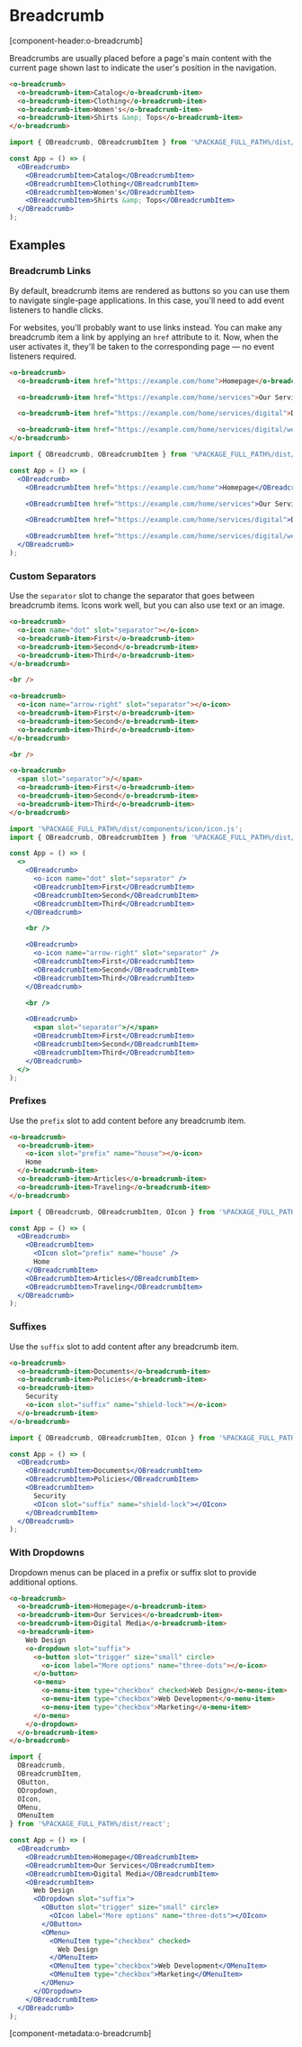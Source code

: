 # Breadcrumb

[component-header:o-breadcrumb]

Breadcrumbs are usually placed before a page's main content with the current page shown last to indicate the user's position in the navigation.

```html preview
<o-breadcrumb>
  <o-breadcrumb-item>Catalog</o-breadcrumb-item>
  <o-breadcrumb-item>Clothing</o-breadcrumb-item>
  <o-breadcrumb-item>Women's</o-breadcrumb-item>
  <o-breadcrumb-item>Shirts &amp; Tops</o-breadcrumb-item>
</o-breadcrumb>
```

```jsx react
import { OBreadcrumb, OBreadcrumbItem } from '%PACKAGE_FULL_PATH%/dist/react';

const App = () => (
  <OBreadcrumb>
    <OBreadcrumbItem>Catalog</OBreadcrumbItem>
    <OBreadcrumbItem>Clothing</OBreadcrumbItem>
    <OBreadcrumbItem>Women's</OBreadcrumbItem>
    <OBreadcrumbItem>Shirts &amp; Tops</OBreadcrumbItem>
  </OBreadcrumb>
);
```

## Examples

### Breadcrumb Links

By default, breadcrumb items are rendered as buttons so you can use them to navigate single-page applications. In this case, you'll need to add event listeners to handle clicks.

For websites, you'll probably want to use links instead. You can make any breadcrumb item a link by applying an `href` attribute to it. Now, when the user activates it, they'll be taken to the corresponding page — no event listeners required.

```html preview
<o-breadcrumb>
  <o-breadcrumb-item href="https://example.com/home">Homepage</o-breadcrumb-item>

  <o-breadcrumb-item href="https://example.com/home/services">Our Services</o-breadcrumb-item>

  <o-breadcrumb-item href="https://example.com/home/services/digital">Digital Media</o-breadcrumb-item>

  <o-breadcrumb-item href="https://example.com/home/services/digital/web-design">Web Design</o-breadcrumb-item>
</o-breadcrumb>
```

```jsx react
import { OBreadcrumb, OBreadcrumbItem } from '%PACKAGE_FULL_PATH%/dist/react';

const App = () => (
  <OBreadcrumb>
    <OBreadcrumbItem href="https://example.com/home">Homepage</OBreadcrumbItem>

    <OBreadcrumbItem href="https://example.com/home/services">Our Services</OBreadcrumbItem>

    <OBreadcrumbItem href="https://example.com/home/services/digital">Digital Media</OBreadcrumbItem>

    <OBreadcrumbItem href="https://example.com/home/services/digital/web-design">Web Design</OBreadcrumbItem>
  </OBreadcrumb>
);
```

### Custom Separators

Use the `separator` slot to change the separator that goes between breadcrumb items. Icons work well, but you can also use text or an image.

```html preview
<o-breadcrumb>
  <o-icon name="dot" slot="separator"></o-icon>
  <o-breadcrumb-item>First</o-breadcrumb-item>
  <o-breadcrumb-item>Second</o-breadcrumb-item>
  <o-breadcrumb-item>Third</o-breadcrumb-item>
</o-breadcrumb>

<br />

<o-breadcrumb>
  <o-icon name="arrow-right" slot="separator"></o-icon>
  <o-breadcrumb-item>First</o-breadcrumb-item>
  <o-breadcrumb-item>Second</o-breadcrumb-item>
  <o-breadcrumb-item>Third</o-breadcrumb-item>
</o-breadcrumb>

<br />

<o-breadcrumb>
  <span slot="separator">/</span>
  <o-breadcrumb-item>First</o-breadcrumb-item>
  <o-breadcrumb-item>Second</o-breadcrumb-item>
  <o-breadcrumb-item>Third</o-breadcrumb-item>
</o-breadcrumb>
```

```jsx react
import '%PACKAGE_FULL_PATH%/dist/components/icon/icon.js';
import { OBreadcrumb, OBreadcrumbItem } from '%PACKAGE_FULL_PATH%/dist/react';

const App = () => (
  <>
    <OBreadcrumb>
      <o-icon name="dot" slot="separator" />
      <OBreadcrumbItem>First</OBreadcrumbItem>
      <OBreadcrumbItem>Second</OBreadcrumbItem>
      <OBreadcrumbItem>Third</OBreadcrumbItem>
    </OBreadcrumb>

    <br />

    <OBreadcrumb>
      <o-icon name="arrow-right" slot="separator" />
      <OBreadcrumbItem>First</OBreadcrumbItem>
      <OBreadcrumbItem>Second</OBreadcrumbItem>
      <OBreadcrumbItem>Third</OBreadcrumbItem>
    </OBreadcrumb>

    <br />

    <OBreadcrumb>
      <span slot="separator">/</span>
      <OBreadcrumbItem>First</OBreadcrumbItem>
      <OBreadcrumbItem>Second</OBreadcrumbItem>
      <OBreadcrumbItem>Third</OBreadcrumbItem>
    </OBreadcrumb>
  </>
);
```

### Prefixes

Use the `prefix` slot to add content before any breadcrumb item.

```html preview
<o-breadcrumb>
  <o-breadcrumb-item>
    <o-icon slot="prefix" name="house"></o-icon>
    Home
  </o-breadcrumb-item>
  <o-breadcrumb-item>Articles</o-breadcrumb-item>
  <o-breadcrumb-item>Traveling</o-breadcrumb-item>
</o-breadcrumb>
```

```jsx react
import { OBreadcrumb, OBreadcrumbItem, OIcon } from '%PACKAGE_FULL_PATH%/dist/react';

const App = () => (
  <OBreadcrumb>
    <OBreadcrumbItem>
      <OIcon slot="prefix" name="house" />
      Home
    </OBreadcrumbItem>
    <OBreadcrumbItem>Articles</OBreadcrumbItem>
    <OBreadcrumbItem>Traveling</OBreadcrumbItem>
  </OBreadcrumb>
);
```

### Suffixes

Use the `suffix` slot to add content after any breadcrumb item.

```html preview
<o-breadcrumb>
  <o-breadcrumb-item>Documents</o-breadcrumb-item>
  <o-breadcrumb-item>Policies</o-breadcrumb-item>
  <o-breadcrumb-item>
    Security
    <o-icon slot="suffix" name="shield-lock"></o-icon>
  </o-breadcrumb-item>
</o-breadcrumb>
```

```jsx react
import { OBreadcrumb, OBreadcrumbItem, OIcon } from '%PACKAGE_FULL_PATH%/dist/react';

const App = () => (
  <OBreadcrumb>
    <OBreadcrumbItem>Documents</OBreadcrumbItem>
    <OBreadcrumbItem>Policies</OBreadcrumbItem>
    <OBreadcrumbItem>
      Security
      <OIcon slot="suffix" name="shield-lock"></OIcon>
    </OBreadcrumbItem>
  </OBreadcrumb>
);
```

### With Dropdowns

Dropdown menus can be placed in a prefix or suffix slot to provide additional options.

```html preview
<o-breadcrumb>
  <o-breadcrumb-item>Homepage</o-breadcrumb-item>
  <o-breadcrumb-item>Our Services</o-breadcrumb-item>
  <o-breadcrumb-item>Digital Media</o-breadcrumb-item>
  <o-breadcrumb-item>
    Web Design
    <o-dropdown slot="suffix">
      <o-button slot="trigger" size="small" circle>
        <o-icon label="More options" name="three-dots"></o-icon>
      </o-button>
      <o-menu>
        <o-menu-item type="checkbox" checked>Web Design</o-menu-item>
        <o-menu-item type="checkbox">Web Development</o-menu-item>
        <o-menu-item type="checkbox">Marketing</o-menu-item>
      </o-menu>
    </o-dropdown>
  </o-breadcrumb-item>
</o-breadcrumb>
```

```jsx react
import {
  OBreadcrumb,
  OBreadcrumbItem,
  OButton,
  ODropdown,
  OIcon,
  OMenu,
  OMenuItem
} from '%PACKAGE_FULL_PATH%/dist/react';

const App = () => (
  <OBreadcrumb>
    <OBreadcrumbItem>Homepage</OBreadcrumbItem>
    <OBreadcrumbItem>Our Services</OBreadcrumbItem>
    <OBreadcrumbItem>Digital Media</OBreadcrumbItem>
    <OBreadcrumbItem>
      Web Design
      <ODropdown slot="suffix">
        <OButton slot="trigger" size="small" circle>
          <OIcon label="More options" name="three-dots"></OIcon>
        </OButton>
        <OMenu>
          <OMenuItem type="checkbox" checked>
            Web Design
          </OMenuItem>
          <OMenuItem type="checkbox">Web Development</OMenuItem>
          <OMenuItem type="checkbox">Marketing</OMenuItem>
        </OMenu>
      </ODropdown>
    </OBreadcrumbItem>
  </OBreadcrumb>
);
```

[component-metadata:o-breadcrumb]
